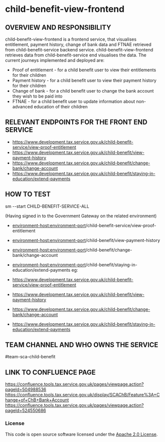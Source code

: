
# child-benefit-view-frontend

## OVERVIEW AND RESPONSIBILITY
child-benefit-view-frontend is a frontend service, that visualises entitlement, payment history, change of bank data and FTNAE retrieved from
child-benefit-service backend service. child-benefit-view-frontend retrieves data from child-benefit-service 
end visualises the data. The current journeys implemented and deployed are:
- Proof of entitlement - for a child benefit user to view their entitlements for their children
- Payment history - for a child benefit user to view their payment history for their children
- Change of bank - for a child benefit user to change the bank account they wish to be paid into
- FTNAE - for a child benefit user to update information about non-advanced education of their children
## RELEVANT ENDPOINTS FOR THE FRONT END SERVICE 

- https://www.development.tax.service.gov.uk/child-benefit-service/view-proof-entitlement
- https://www.development.tax.service.gov.uk/child-benefit/view-payment-history
- https://www.development.tax.service.gov.uk/child-benefit/change-bank/change-account
- https://www.development.tax.service.gov.uk/child-benefit/staying-in-education/extend-payments
## HOW TO TEST
sm --start CHILD-BENEFIT-SERVICE-ALL

(Having signed in to the Government Gateway on the related environment)
- <environment-host:environment-port>/child-benefit-service/view-proof-entitlement
- <environment-host:environment-port>/child-benefit/view-payment-history
- <environment-host:environment-port>/child-benefit/change-bank/change-account
- <environment-host:environment-port>/child-benefit/staying-in-education/extend-payments
eg: 

- https://www.development.tax.service.gov.uk/child-benefit-service/view-proof-entitlement
- https://www.development.tax.service.gov.uk/child-benefit/view-payment-history
- https://www.development.tax.service.gov.uk/child-benefit/change-bank/change-account
- https://www.development.tax.service.gov.uk/child-benefit/staying-in-education/extend-payments
## TEAM CHANNEL AND WHO OWNS THE SERVICE
\#team-sca-child-benefit
## LINK TO CONFLUENCE PAGE
https://confluence.tools.tax.service.gov.uk/pages/viewpage.action?pageId=504988536
https://confluence.tools.tax.service.gov.uk/display/SCAChB/Feature%3A+Change+of+ChB+Bank+Account
https://confluence.tools.tax.service.gov.uk/pages/viewpage.action?pageId=524550686

### License

This code is open source software licensed under the [Apache 2.0 License]("http://www.apache.org/licenses/LICENSE-2.0.html").
